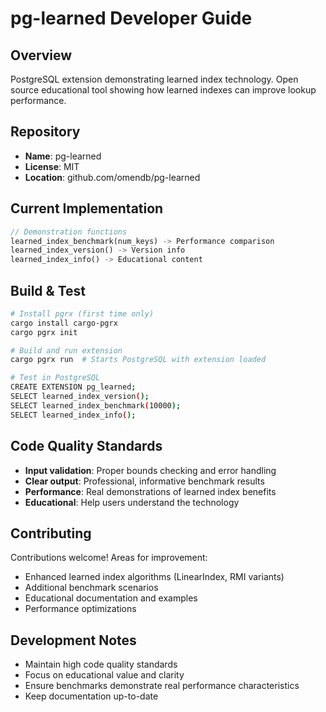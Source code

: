 # pg-learned Developer Guide

## Overview
PostgreSQL extension demonstrating learned index technology.
Open source educational tool showing how learned indexes can improve lookup performance.

## Repository
- **Name**: pg-learned
- **License**: MIT
- **Location**: github.com/omendb/pg-learned

## Current Implementation
```rust
// Demonstration functions
learned_index_benchmark(num_keys) -> Performance comparison
learned_index_version() -> Version info
learned_index_info() -> Educational content
```

## Build & Test
```bash
# Install pgrx (first time only)
cargo install cargo-pgrx
cargo pgrx init

# Build and run extension
cargo pgrx run  # Starts PostgreSQL with extension loaded

# Test in PostgreSQL
CREATE EXTENSION pg_learned;
SELECT learned_index_version();
SELECT learned_index_benchmark(10000);
SELECT learned_index_info();
```

## Code Quality Standards
- **Input validation**: Proper bounds checking and error handling
- **Clear output**: Professional, informative benchmark results
- **Performance**: Real demonstrations of learned index benefits
- **Educational**: Help users understand the technology

## Contributing
Contributions welcome! Areas for improvement:
- Enhanced learned index algorithms (LinearIndex, RMI variants)
- Additional benchmark scenarios
- Educational documentation and examples
- Performance optimizations

## Development Notes
- Maintain high code quality standards
- Focus on educational value and clarity
- Ensure benchmarks demonstrate real performance characteristics
- Keep documentation up-to-date